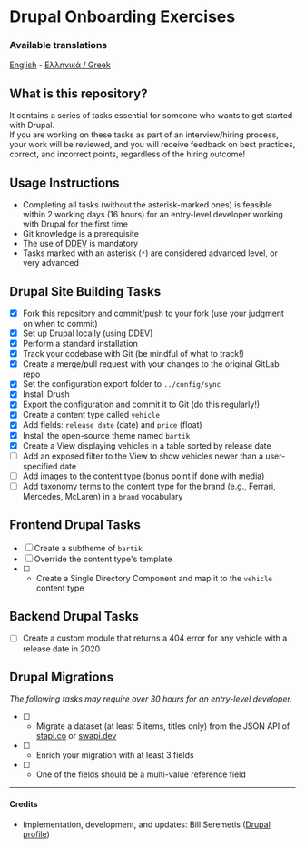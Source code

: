 # Drupal Onboarding Exercises

### Available translations

[English](README.md) - [Ελληνικά / Greek](README.el.md)

## What is this repository?

It contains a series of tasks essential for someone who wants to get started with Drupal.  
If you are working on these tasks as part of an interview/hiring process, your work will be reviewed, and you will receive feedback on best practices, correct, and incorrect points, regardless of the hiring outcome!

## Usage Instructions

- Completing all tasks (without the asterisk-marked ones) is feasible within 2 working days (16 hours) for an entry-level developer working with Drupal for the first time
- Git knowledge is a prerequisite
- The use of [DDEV](https://github.com/ddev/ddev) is mandatory
- Tasks marked with an asterisk (`*`) are considered advanced level, or very advanced

## Drupal Site Building Tasks

- [X] Fork this repository and commit/push to your fork (use your judgment on when to commit)
- [X] Set up Drupal locally (using DDEV)
- [X] Perform a standard installation
- [X] Track your codebase with Git (be mindful of what to track!)
- [X] Create a merge/pull request with your changes to the original GitLab repo
- [X] Set the configuration export folder to `../config/sync`
- [X] Install Drush
- [X] Export the configuration and commit it to Git (do this regularly!)
- [X] Create a content type called `vehicle`
- [X] Add fields: `release date` (date) and `price` (float)
- [X] Install the open-source theme named `bartik`
- [X] Create a View displaying vehicles in a table sorted by release date
- [ ] Add an exposed filter to the View to show vehicles newer than a user-specified date
- [ ] Add images to the content type (bonus point if done with media)
- [ ] Add taxonomy terms to the content type for the brand (e.g., Ferrari, Mercedes, McLaren) in a `brand` vocabulary

## Frontend Drupal Tasks

- [ ] Create a subtheme of `bartik`
- [ ] Override the content type's template
- [ ] * Create a Single Directory Component and map it to the `vehicle` content type

## Backend Drupal Tasks

- [ ] Create a custom module that returns a 404 error for any vehicle with a release date in 2020

## Drupal Migrations

_The following tasks may require over 30 hours for an entry-level developer._

- [ ] * Migrate a dataset (at least 5 items, titles only) from the JSON API of [stapi.co](https://stapi.co/) or [swapi.dev](https://swapi.dev/)
- [ ] * Enrich your migration with at least 3 fields
- [ ] * One of the fields should be a multi-value reference field

---

#### Credits

- Implementation, development, and updates: Bill Seremetis ([Drupal profile](https://www.drupal.org/u/bserem))


